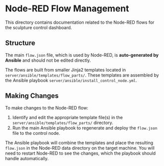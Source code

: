 # Node-RED Flow Management

This directory contains documentation related to the Node-RED flows for the sculpture control dashboard.

## Structure

The main `flow.json` file, which is used by Node-RED, is **auto-generated by Ansible** and should not be edited directly.

The flows are built from smaller Jinja2 templates located in `server/ansible/templates/flow_parts/`. These templates are assembled by the Ansible playbook `server/ansible/install_control_node.yml`.

## Making Changes

To make changes to the Node-RED flow:

1.  Identify and edit the appropriate template file(s) in the `server/ansible/templates/flow_parts/` directory.
2.  Run the main Ansible playbook to regenerate and deploy the `flow.json` file to the control node.

The Ansible playbook will combine the templates and place the resulting `flow.json` in the Node-RED data directory on the target machine. You will need to restart Node-RED to see the changes, which the playbook should handle automatically. 